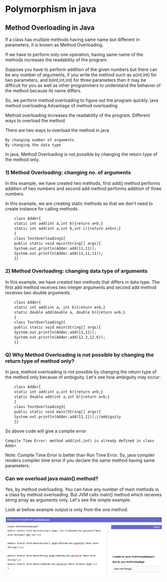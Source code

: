 # Polymorphism in java

## Method Overloading in Java

If a class has multiple methods having same name but different in parameters, it is known as Method Overloading. 

If we have to perform only one operation, having same name of the methods increases the readability of the program.

Suppose you have to perform addition of the given numbers but there can be any number of arguments, if you write the method such as a(int,int) for two parameters, and b(int,int,int) for three parameters then it may be difficult for you as well as other programmers to understand the behavior of the method because its name differs.

So, we perform method overloading to figure out the program quickly.
java method overloading
Advantage of method overloading

Method overloading increases the readability of the program.
Different ways to overload the method

There are two ways to overload the method in java

    By changing number of arguments
    By changing the data type

In java, Method Overloading is not possible by changing the return type of the method only.


### 1) Method Overloading: changing no. of arguments

In this example, we have created two methods, first add() method performs addition of two numbers and second add method performs addition of three numbers.

In this example, we are creating static methods so that we don't need to create instance for calling methods.

```
    class Adder{  
    static int add(int a,int b){return a+b;}  
    static int add(int a,int b,int c){return a+b+c;}  
    }  
    class TestOverloading1{  
    public static void main(String[] args){  
    System.out.println(Adder.add(11,11));  
    System.out.println(Adder.add(11,11,11));  
    }}  
```

### 2) Method Overloading: changing data type of arguments

In this example, we have created two methods that differs in data type. The first add method receives two integer arguments and second add method receives two double arguments.

```
    class Adder{  
    static int add(int a, int b){return a+b;}  
    static double add(double a, double b){return a+b;}  
    }  
    class TestOverloading2{  
    public static void main(String[] args){  
    System.out.println(Adder.add(11,11));  
    System.out.println(Adder.add(12.3,12.6));  
    }}  
```


### Q) Why Method Overloading is not possible by changing the return type of method only?

In java, method overloading is not possible by changing the return type of the method only because of ambiguity. Let's see how ambiguity may occur:

```
    class Adder{  
    static int add(int a,int b){return a+b;}  
    static double add(int a,int b){return a+b;}  
    }  
    class TestOverloading3{  
    public static void main(String[] args){  
    System.out.println(Adder.add(11,11));//ambiguity  
    }} 
```

So above code will give a compile error

    Compile Time Error: method add(int,int) is already defined in class Adder

Note: Compile Time Error is better than Run Time Error. So, java compiler renders compiler time error if you declare the same method having same parameters.

### Can we overload java main() method?

Yes, by method overloading. You can have any number of main methods in a class by method overloading. But JVM calls main() method which receives string array as arguments only. Let's see the simple example: 

Look at bellow example output is only from the one method.

![Main methods](mainmethods.png?raw=true "Main methods")